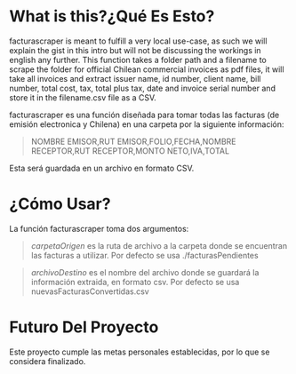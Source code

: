 # What is this?¿Qué Es Esto?
facturascraper is meant to fulfill a very local use-case, as such we will explain the gist in this intro but will not be discussing the workings in english any further. This function takes a folder path and a filename to scrape the folder for official Chilean commercial invoices as pdf files, it will take all invoices and extract issuer name, id number, client name, bill number, total cost, tax, total plus tax, date and invoice serial number and store it in the filename.csv file as a CSV.

facturascraper es una función diseñada para tomar todas las facturas (de emisión electronica y Chilena) en una carpeta por la siguiente información:
>NOMBRE EMISOR,RUT EMISOR,FOLIO,FECHA,NOMBRE RECEPTOR,RUT RECEPTOR,MONTO NETO,IVA,TOTAL

Esta será guardada en un archivo en formato CSV.

# ¿Cómo Usar?
La función facturascraper toma dos argumentos:

>*carpetaOrigen* es la ruta de archivo a la carpeta donde se encuentran las facturas a utilizar. Por defecto se usa ./facturasPendientes

>*archivoDestino* es el nombre del archivo donde se guardará la información extraida, en formato csv. Por defecto se usa nuevasFacturasConvertidas.csv

# Futuro Del Proyecto
Este proyecto cumple las metas personales establecidas, por lo que se considera finalizado.

